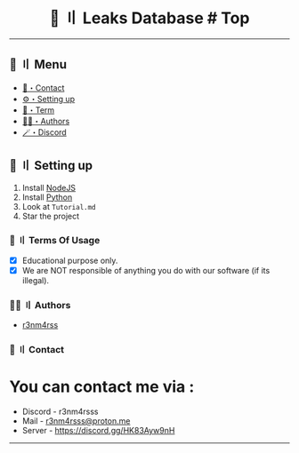 <h1 align="center">
 🤖 〢 Leaks Database # Top
</h1>

---
## <a id="menu"></a>🍃 〢 Menu

- [📩・Contact](#contact)
- [⚙️・Setting up](#setup)
- [💼・Term](#terms)
- [🕵️‍♂️・Authors](#authors)
- [🪄・Discord](https://discord.gg/pluzio)

## <a id="setup"></a> 📁 〢 Setting up

1. Install [NodeJS](https://nodejs.org/)
2. Install [Python](https://python.org/)
3. Look at ``Tutorial.md``
4. Star the project

### <a id="terms"></a>💼 〢 Terms Of Usage

- [x] Educational purpose only.
- [x] We are NOT responsible of anything you do with our software (if its illegal).

### <a id="authors"></a>🕵️‍♂️ 〢 Authors
- [r3nm4rss](https://github.com/r3nm4rs-dev)

### <a id="contact"></a>📩 〢 Contact

# You can contact me via :

- Discord - r3nm4rsss
- Mail - r3nm4rsss@proton.me
- Server - https://discord.gg/HK83Ayw9nH

---
